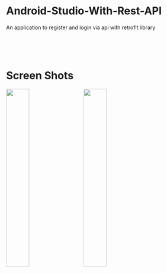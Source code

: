 # Android-Studio-With-Rest-API
An application to register and login via api  with retrofit library 


<br/> <br/> <br/>


# Screen Shots 



<div>

<img src = "https://user-images.githubusercontent.com/54688005/139230543-787fbc13-24c7-4dac-a6df-d3c46e0a7a09.PNG" width = 35%>
  <img width ="5%"/> 
<img src = "https://user-images.githubusercontent.com/54688005/139230547-3ebf99ce-1ea9-4e78-a5bb-fba31928b82e.PNG" width = 35%>
 <img width ="5%"/> 
</div>


